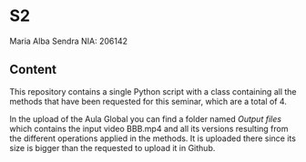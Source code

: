 # S2
Maria Alba Sendra
NIA: 206142

## Content
This repository contains a single Python script with a class containing all the methods that have been requested for this seminar, which are a total of 4. 

In the upload of the Aula Global you can find a folder named _Output files_ which contains the input video BBB.mp4 and all its versions resulting from the different operations applied in the methods. It is uploaded there since its size is bigger than the requested to upload it in Github.

